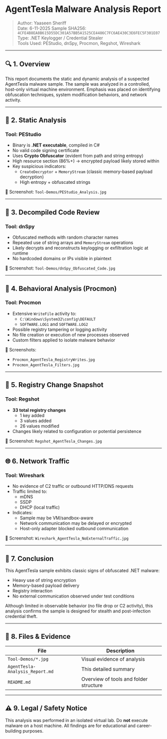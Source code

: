 # AgentTesla Malware Analysis Report

> Author: Yaaseen Sheriff  
> Date: 6-11-2025 
> Sample SHA256: `4CFE4B8EA8B615D55DC301A57BB5A1525CE4486C7FC6AE430C3E6FEC5F301E07`  
> Type: .NET Keylogger / Credential Stealer  
> Tools Used: PEStudio, dnSpy, Procmon, Regshot, Wireshark

---

## 🔍 1. Overview

This report documents the static and dynamic analysis of a suspected AgentTesla malware sample. The sample was analyzed in a controlled, host-only virtual machine environment. Emphasis was placed on identifying obfuscation techniques, system modification behaviors, and network activity.

---

## 🧪 2. Static Analysis

### Tool: PEStudio

- Binary is **.NET executable**, compiled in C#
- No valid code signing certificate
- Uses **Crypto Obfuscator** (evident from path and string entropy)
- High resource section (86%+) → encrypted payload likely stored within
- Key suspicious indicators:
  - `CreateDecryptor` + `MemoryStream` (classic memory-based payload decryption)
  - High entropy + obfuscated strings

📸 Screenshot: `Tool-Demos/PEStudio_Analysis.jpg`

---

## 🧠 3. Decompiled Code Review

### Tool: dnSpy

- Obfuscated methods with random character names
- Repeated use of string arrays and `MemoryStream` operations
- Likely decrypts and reconstructs keylogging or exfiltration logic at runtime
- No hardcoded domains or IPs visible in plaintext

📸 Screenshot: `Tool-Demos/dnSpy_Obfuscated_Code.jpg`

---

## 🧾 4. Behavioral Analysis (Procmon)

### Tool: Procmon

- Extensive `WriteFile` activity to:
  - `C:\Windows\System32\config\DEFAULT`
  - `SOFTWARE.LOG1` and `SOFTWARE.LOG2`
- Possible registry tampering or logging activity
- No file creation or execution of new processes observed
- Custom filters applied to isolate malware behavior

📸 Screenshots:
- `Procmon_AgentTesla_RegistryWrites.jpg`
- `Procmon_AgentTesla_Filters.jpg`

---

## 🧬 5. Registry Change Snapshot

### Tool: Regshot

- **33 total registry changes**
  - 1 key added
  - 3 values added
  - 26 values modified
- Changes likely related to configuration or potential persistence

📸 Screenshot: `Regshot_AgentTesla_Changes.jpg`

---

## 🌐 6. Network Traffic

### Tool: Wireshark

- No evidence of C2 traffic or outbound HTTP/DNS requests
- Traffic limited to:
  - mDNS
  - SSDP
  - DHCP (local traffic)
- Indicates:
  - Sample may be VM/sandbox-aware
  - Network communication may be delayed or encrypted
  - Host-only adapter blocked outbound communication

📸 Screenshot: `Wireshark_AgentTesla_NoExternalTraffic.jpg`

---

## 🧠 7. Conclusion

This AgentTesla sample exhibits classic signs of obfuscated .NET malware:

- Heavy use of string encryption
- Memory-based payload delivery
- Registry interaction
- No external communication observed under test conditions

Although limited in observable behavior (no file drop or C2 activity), this analysis confirms the sample is designed for stealth and post-infection credential theft.

---

## 📁 8. Files & Evidence

| File | Description |
|------|-------------|
| `Tool-Demos/*.jpg` | Visual evidence of analysis |
| `AgentTesla-Analysis_Report.md` | This detailed summary |
| `README.md` | Overview of tools and folder structure |

---

## ⚠️ 9. Legal / Safety Notice

This analysis was performed in an isolated virtual lab. Do **not** execute malware on a host machine. All findings are for educational and career-building purposes.


